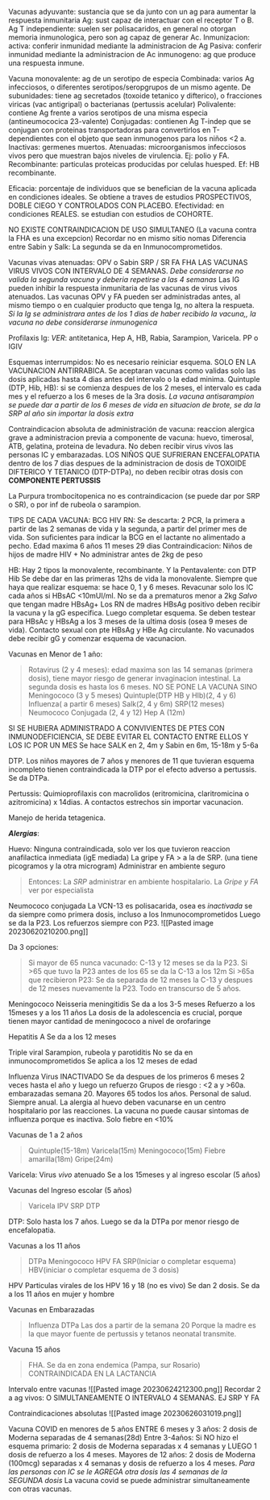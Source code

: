 Vacunas
adyuvante: sustancia que se da junto con un ag para aumentar la respuesta inmunitaria
Ag: sust capaz de interactuar con el receptor T o B.
Ag T independiente: suelen ser polisacaridos, en general no otorgan memoria inmunologica, pero son ag capaz de generar Ac.
Inmunizacion:
activa: conferir inmunidad mediante la administracion de Ag
Pasiva: conferir inmunidad mediante la administracion de Ac
inmunogeno: ag que produce una respuesta inmune.


Vacuna monovalente: ag de un serotipo de especia
Combinada: varios Ag infecciosos, o diferentes serotipos/seropgrupos de un mismo agente.
De subunidades: tiene ag secretados (toxoide tetanico y difterico), o fracciones viricas (vac antigripal) o bacterianas (pertussis acelular)
Polivalente: contiene Ag frente a varios serotipos de una misma especia (antineumococica 23-valente)
Conjugadas: contienen Ag T-indep que se conjugan con proteinas transportadoras para convertirlos en T-dependientes con el objeto que sean inmunogenos para los niños <2 a.
Inactivas: germenes muertos.
Atenuadas: microorganismos infecciosos vivos pero que muestran bajos niveles de virulencia. Ej: polio y FA.
Recombinante: particulas proteicas producidas por celulas huesped. Ef: HB recombinante.


Eficacia: porcentaje de individuos que se benefician de la vacuna aplicada en condiciones ideales. Se obtiene a traves de estudios PROSPECTIVOS, DOBLE CIEGO Y CONTROLADOS CON PLACEBO.
Efectividad: en condiciones REALES. se estudian con estudios de COHORTE.

NO EXISTE CONTRAINDICACION DE USO SIMULTANEO
(La vacuna contra la FHA es una excepcion)
Recordar no en mismo sitio nomas
Diferencia entre Sabin y Salk: La segunda se da en Inmunocomprometidos.



Vacunas vivas atenuadas:
OPV o Sabin
SRP / SR
FA
FHA
LAS VACUNAS VIRUS VIVOS CON INTERVALO DE 4 SEMANAS. *Debe considerarse no valida la segunda vacuna y deberia repetirse a las 4 semanas*
Las IG pueden inhibir la respuesta inmunitaria de las vacunas de virus vivos atenuados. Las vacunas OPV y FA pueden ser administradas antes, al mismo tiempo o en cualquier producto que tenga Ig, no altera la respueta.
*Si la Ig se administrara antes de los 1 dias de haber recibido la vacuna,, la vacuna no debe considerarse inmunogenica*

Profilaxis Ig: *VER*:
antitetanica, Hep A, HB, Rabia, Sarampion, Varicela. PP o IGIV

Esquemas interrumpidos:
No es necesario reiniciar esquema. SOLO EN LA VACUNACION ANTIRRABICA.
Se aceptaran vacunas como validas solo las dosis aplicadas hasta 4 dias antes del intervalo o la edad minima.
Quintuple (DTP, Hib, HB): si se comienza despues de los 2 meses, el intervalo es cada mes y el refuerzo a los 6 meses de la 3ra dosis.
*La vacuna antisarampion se puede dar a partir de los 6 meses de vida en situacion de brote, se da la SRP al año sin importar la dosis extra*

Contraindicacion absoluta de administración de vacuna: reaccion alergica grave a administracion previa a componente de vacuna: huevo, timerosal, ATB, gelatina, proteina de levadura.
No deben recibir virus vivos las personas IC y embarazadas.
LOS NIÑOS QUE SUFRIERAN ENCEFALOPATIA dentro de los 7 dias despues de la administracion de dosis de TOXOIDE DIFTERICO Y TETANICO (DTP-DTPa), no deben recibir otras dosis con **COMPONENTE PERTUSSIS**

La Purpura trombocitopenica no es contraindicacion (se puede dar por SRP o SR), o por inf de rubeola o sarampion.


TIPS DE CADA VACUNA:
BCG
	HIV RN:
	Se descarta: 2 PCR, la primera a partir de las 2 semanas de vida y la segunda, a partir del primer mes de vida.
	Son suficientes para indicar la BCG en el lactante no alimentado a pecho.
	Edad maxima 6 años 11 meses 29 dias
	Contraindicacion: Niños  de hijos de madre HIV +
	No administrar antes de 2kg de peso


HB:
Hay 2 tipos la monovalente, recombinante. Y la Pentavalente: con DTP Hib
Se debe dar en las primeras 12hs de vida la monovalente.
Siempre que haya que realizar esquema: se hace 0, 1 y 6 meses.
Revacunar solo los IC cada años si HBsAC <10mUI/ml.
No se da a prematuros menor a 2kg *Salvo* que tengan madre HBsAg+
Los RN de madres HBsAg positivo deben recibir la vacuna y la gG especifica. Luego completar esquema. Se deben testear para HBsAc y HBsAg a los 3 meses de la ultima dosis (osea 9 meses de vida).
Contacto sexual con pte HBsAg y HBe Ag circulante.
No vacunados debe recibir gG y comenzar esquema de vacunacion.

Vacunas en Menor de 1 año:
>Rotavirus (2 y 4 meses): edad maxima son las 14 semanas (primera dosis), tiene mayor riesgo de generar invaginacion intestinal. La segunda dosis es hasta los 6 meses. NO SE PONE LA VACUNA SINO
>Meningococo (3 y 5 meses)
>Quintuple(DTP HB y HIb)(2, 4 y 6)
>Influenza( a partir 6 meses)
>Salk(2, 4 y 6m) 
>SRP(12 meses)
>Neumococo Conjugada (2, 4 y 12)
>Hep A (12m)

SI SE HUBIERA ADMINISTRADO A CONVIVIENTES DE PTES CON INMUNODEFICIENCIA, SE DEBE EVITAR EL CONTACTO ENTRE ELLOS Y LOS IC POR UN MES
Se hace SALK en 2, 4m y Sabin en 6m, 15-18m y 5-6a


DTP. Los niños mayores de 7 años y menores de 11 que tuvieran esquema incompleto tienen contraindicada la DTP por el efecto adverso a pertussis.
Se da DTPa.


Pertussis: Quimioprofilaxis con macrolidos (eritromicina, claritromicina o azitromicina) x 14dias. A contactos estrechos sin importar vacunacion.

Manejo de herida tetagenica.

***Alergias***:

Huevo: Ninguna contraindicada, solo ver los que tuvieron reaccion anafilactica inmediata (igE mediada)
La gripe y FA > a la de SRP. (una tiene picogramos y la otra microgram)
Administrar en ambiente seguro
>Entonces: La *SRP* administrar en ambiente hospitalario. La *Gripe y FA* ver por especialista

Neumococo conjugada
La VCN-13 es polisacarida, osea es *inactivada* se da siempre como primera dosis, incluso a los Inmunocomprometidos
Luego se da la P23.
Los refuerzos siempre con P23.
![[Pasted image 20230620210200.png]]

Da 3 opciones:
> Si mayor de 65 nunca vacunado: C-13 y 12 meses se da la P23.
> Si >65 que tuvo la P23 antes de los 65 se da la C-13 a los 12m
> Si >65a que recibieron P23:
> Se da separada de 12 meses la C-13 y despues de 12 meses nuevamente la P23. Todo en transcurso de 5 años.

Meningococo
Neisseria meningitidis
Se da a los 3-5 meses
Refuerzo a los 15meses y a los 11 años
La dosis de la adolescencia  es crucial, porque tienen mayor cantidad de meningococo a nivel de orofaringe


Hepatitis A
Se da a los 12 meses

Triple viral
Sarampion, rubeola y parotiditis
No se da en inmunocomprometidos
Se aplica a los 12 meses de edad


Influenza
Virus INACTIVADO
Se da despues de los primeros 6 meses
2 veces hasta el año y luego un refuerzo
Grupos de riesgo : <2 a y >60a. embarazadas semana 20. Mayores 65 todos los años. Personal de salud.
Siempre anual.
La alergia al huevo deben vacunarse en un centro hospitalario por las reacciones.
La vacuna no puede causar sintomas de influenza porque es inactiva. Solo fiebre en <10%


Vacunas de 1 a 2 años
>Quintuple(15-18m)
>Varicela(15m)
>Meningococo(15m)
>Fiebre amarilla(18m)
>Gripe(24m)

Varicela:
Virus *vivo* atenuado
Se a los 15meses y al ingreso escolar (5 años)


Vacunas del Ingreso escolar (5 años)
>Varicela
>IPV
>SRP
>DTP

DTP:
Solo hasta los 7 años. Luego se da la DTPa por menor riesgo de encefalopatia.

Vacunas a los 11 años
>DTPa
>Meningococo
>HPV
>FA
>SRP(Iniciar o completar esquema)
>HBV(iniciar o completar esquema de 3 dosis)

HPV
Particulas virales de los HPV 16 y 18 (no es vivo)
Se dan 2 dosis.
Se da a los 11 años en mujer y hombre

Vacunas en Embarazadas
>Influenza
>DTPa
Las dos a partir de la semana 20
Porque la madre es la que mayor fuente de pertussis y tetanos neonatal transmite.

Vacuna 15 años
>FHA. Se da en zona endemica (Pampa, sur Rosario)
CONTRAINDICADA EN LA LACTANCIA

Intervalo entre vacunas
![[Pasted image 20230624212300.png]]
Recordar 2  a ag vivos: O SIMULTANEAMENTE O INTERVALO 4 SEMANAS. EJ SRP Y FA

Contraindicaciones absolutas
![[Pasted image 20230626031019.png]]

Vacuna COVID en menores de 5 años
ENTRE 6 meses y 3 años:
2 dosis de Moderna separadas de 4 semanas(28d)
Entre 3-4años:
Si NO hizo el esquema primario:
2 dosis de Moderna separadas x 4 semanas y LUEGO 1 dosis de refuerzo a los 4 meses.
Mayores de 12 años:
2 dosis de Moderna (100mcg) separadas x 4 semanas y dosis de refuerzo a los 4 meses.
*Para las personas con IC se le AGREGA otra dosis las 4 semanas de la SEGUNDA dosis*
La vacuna covid se puede administrar simultaneamente con otras vacunas.


